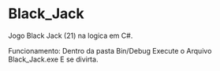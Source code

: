 # Black_Jack
Jogo Black Jack (21) na logica em C#.

Funcionamento:
Dentro da pasta Bin/Debug
Execute o Arquivo Black_Jack.exe 
E se divirta. 